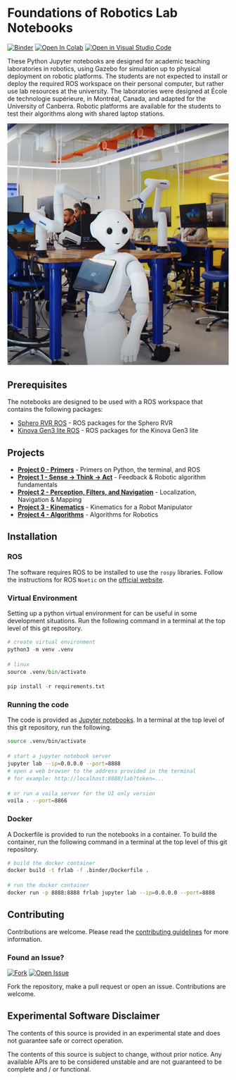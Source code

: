 # Foundations of Robotics Lab Notebooks

[![Binder](https://mybinder.org/badge_logo.svg)](<https://mybinder.org/v2/gh/CollaborativeRoboticsLab/foundations-of-robotics-labs/HEAD>)
[![Open In Colab](https://colab.research.google.com/assets/colab-badge.svg)](<https://colab.research.google.com/github/CollaborativeRoboticsLab/foundations-of-robotics-labs>)
[![Open in Visual Studio Code](https://img.shields.io/badge/vscode-dev-blue)](https://open.vscode.dev/CollaborativeRoboticsLab/foundations-of-robotics-labs)

These Python Jupyter notebooks are designed for academic teaching laboratories in robotics, using Gazebo for simulation up to physical deployment on robotic platforms. The students are not expected to install or deploy the required ROS workspace on their personal computer, but rather use lab resources at the university. The laboratories were designed at École de technologie supérieure, in Montréal, Canada, and adapted for the University of Canberra. Robotic platforms are available for the students to test their algorithms along with shared laptop stations.

![UC Advanced Engineering Lab](./docs/images/adv-eng-lab.jpg)

## Prerequisites

The notebooks are designed to be used with a ROS workspace that contains the following packages:

- [Sphero RVR ROS](<https://github.com/CollaborativeRoboticsLab/sphero_rvr_ros>) - ROS packages for the Sphero RVR
- [Kinova Gen3 lite ROS](<https://github.com/Kinovarobotics/ros_kortex>) - ROS packages for the Kinova Gen3 lite

## Projects

- [**Project 0 - Primers**](<./1-foundations/0-primers/readme.md>) - Primers on Python, the terminal, and ROS
- [**Project 1 - Sense -> Think -> Act**](<./1-foundations/1-sense-think-act/readme.md>) - Feedback & Robotic algorithm fundamentals
- [**Project 2 - Perception, Filters, and Navigation**](<./2-mobile-robots/2-navigation/readme.md>) - Localization, Navigation & Mapping
- [**Project 3 - Kinematics**](<./2-robot-manipulation/3-kinematics/readme.md>) - Kinematics for a Robot Manipulator
- [**Project 4 - Algorithms**](<./4-algorithms/readme.md>) - Algorithms for Robotics

## Installation

### ROS

The software requires ROS to be installed to use the `rospy` libraries. Follow the instructions for ROS `Noetic` on the [official website](https://ros.org).

### Virtual Environment

Setting up a python virtual environment for can be useful in some development situations. Run the following command in a terminal at the top level of this git repository.

```python
# create virtual environment
python3 -m venv .venv

# linux
source .venv/bin/activate

pip install -r requirements.txt
```

### Running the code

The code is provided as [Jupyter notebooks](https://jupyter.org). In a terminal at the top level of this git repository, run the following.

```bash
source .venv/bin/activate

# start a jupyter notebook server
jupyter lab --ip=0.0.0.0 --port=8888
# open a web browser to the address provided in the terminal
# for example: http://localhost:8888/lab?token=...

# or run a voila server for the UI only version
voila . --port=8866
```

### Docker

A Dockerfile is provided to run the notebooks in a container. To build the container, run the following command in a terminal at the top level of this git repository.

```bash
# build the docker container
docker build -t frlab -f .binder/Dockerfile .

# run the docker container
docker run -p 8888:8888 frlab jupyter lab --ip=0.0.0.0 --port=8888
```

## Contributing

Contributions are welcome. Please read the [contributing guidelines](<./CONTRIBUTING.md>) for more information.

### Found an Issue?

[![Fork](https://img.shields.io/badge/Fork-Repository-purple)](https://github.com/CollaborativeRoboticsLab/foundations-of-robotics-labs/fork)
[![Open Issue](https://img.shields.io/badge/Open-Issue-purple)](https://github.com/CollaborativeRoboticsLab/foundations-of-robotics-labs/issues/new)

Fork the repository, make a pull request or open an issue. Contributions are welcome.

## Experimental Software Disclaimer

The contents of this source is provided in an experimental state and does not guarantee safe or correct operation.

The contents of this source is subject to change, without prior notice. Any available APIs are to be considered unstable and are not guaranteed to be complete and / or functional.
